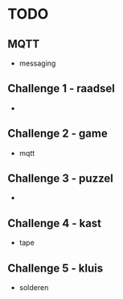 # TODO

## MQTT
- messaging


## Challenge 1 - raadsel
-


## Challenge 2 - game
- mqtt



## Challenge 3 - puzzel
-



## Challenge 4 - kast
- tape



## Challenge 5 - kluis
- solderen
